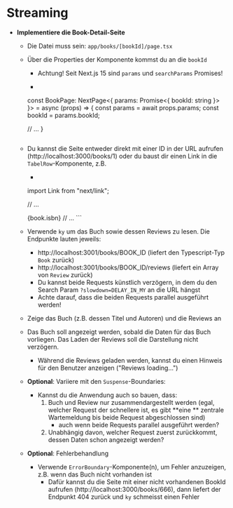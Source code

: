 # Streaming

- **Implementiere die Book-Detail-Seite**
    - Die Datei muss sein: `app/books/[bookId]/page.tsx`
    - Über die Properties der Komponente kommst du an die `bookId`
        - Achtung! Seit Next.js 15 sind `params` und `searchParams` Promises!
        - ```tsx
      const BookPage: NextPage<{ params: Promise<{ bookId: string }> }> = async (props) => {
        const params = await props.params;
        const bookId = params.bookId;
      
        // ...
      }            
      ```
    - Du kannst die Seite entweder direkt mit einer ID in der URL aufrufen (http://localhost:3000/books/1) oder du baust dir einen Link in die
      `TabelRow`-Komponente, z.B.
        * ```tsx
      import Link from "next/link";
      
      // ...
      <Link href={`/books/${book.id}`}>{book.isbn}</Link>
      // ...
      ```
    - Verwende `ky` um das Buch sowie dessen Reviews zu lesen. Die Endpunkte lauten jeweils:
        - http://localhost:3001/books/BOOK_ID  (liefert den Typescript-Typ `Book` zurück)
        - http://localhost:3001/books/BOOK_ID/reviews (liefert ein Array von `Review` zurück)
        - Du kannst beide Requests künstlich verzögern, in dem du den Search Param
          `?slowdown=DELAY_IN_MY` an die URL hängst
        - Achte darauf, dass die beiden Requests parallel ausgeführt werden!
    - Zeige das Buch (z.B. dessen Titel und Autoren) und die Reviews an
    - Das Buch soll angezeigt werden, sobald die Daten für das Buch vorliegen. Das Laden der Reviews soll die Darstellung nicht verzögern.
        - Während die Reviews geladen werden, kannst du einen Hinweis für den Benutzer anzeigen ("Reviews loading...")
    - **Optional**: Variiere mit den `Suspense`-Boundaries:
        - Kannst du die Anwendung auch so bauen, dass:
            1. Buch und Review nur zusammendargestellt werden (egal, welcher Request der schnellere ist, es gibt **eine
               ** zentrale Wartemeldung bis beide Request abgeschlossen sind)
                - auch wenn beide Requests parallel ausgeführt werden?
            2. Unabhängig davon, welcher Request zuerst zurückkommt, dessen Daten schon angezeigt werden?
    - **Optional**: Fehlerbehandlung
      - Verwende `ErrorBoundary`-Komponente(n), um Fehler anzuzeigen, z.B. wenn das Buch nicht vorhanden ist
        - Dafür kannst du die Seite mit einer nicht vorhandenen BookId aufrufen (http://localhost:3000/books/666), dann liefert der Endpunkt 404 zurück und `ky` schmeisst einen Fehler